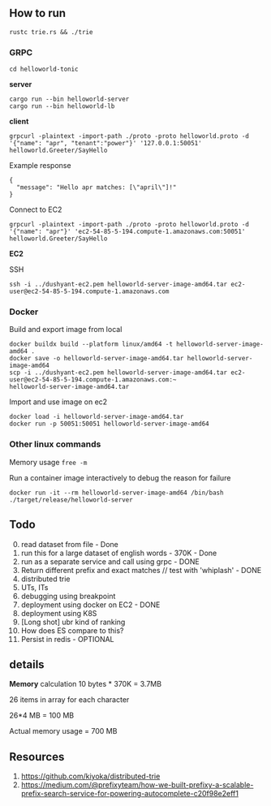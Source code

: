 ## How to run
```
rustc trie.rs && ./trie
```

### GRPC
`cd helloworld-tonic`

**server**
```
cargo run --bin helloworld-server
cargo run --bin helloworld-lb
```

**client**
```
grpcurl -plaintext -import-path ./proto -proto helloworld.proto -d '{"name": "apr", "tenant":"power"}' '127.0.0.1:50051' helloworld.Greeter/SayHello
```

Example response
```
{
  "message": "Hello apr matches: [\"april\"]!"
}
```

Connect to EC2
```
grpcurl -plaintext -import-path ./proto -proto helloworld.proto -d '{"name": "apr"}' 'ec2-54-85-5-194.compute-1.amazonaws.com:50051' helloworld.Greeter/SayHello
```

**EC2**

SSH
```
ssh -i ../dushyant-ec2.pem helloworld-server-image-amd64.tar ec2-user@ec2-54-85-5-194.compute-1.amazonaws.com
```

### Docker

Build and export image from local
```
docker buildx build --platform linux/amd64 -t helloworld-server-image-amd64 .
docker save -o helloworld-server-image-amd64.tar helloworld-server-image-amd64
scp -i ../dushyant-ec2.pem helloworld-server-image-amd64.tar ec2-user@ec2-54-85-5-194.compute-1.amazonaws.com:~
helloworld-server-image-amd64.tar
```

Import and use image on ec2
```
docker load -i helloworld-server-image-amd64.tar
docker run -p 50051:50051 helloworld-server-image-amd64
```

### Other linux commands
Memory usage `free -m`

Run a container image interactively to debug the reason for failure
```
docker run -it --rm helloworld-server-image-amd64 /bin/bash
./target/release/helloworld-server
```

## Todo
0. read dataset from file - Done
1. run this for a large dataset of english words - 370K - Done
2. run as a separate service and call using grpc - DONE
3. Return different prefix and exact matches // test with 'whiplash' - DONE
4. distributed trie
5. UTs, ITs
6. debugging using breakpoint
7. deployment using docker on EC2 - DONE
8. deployment using K8S
9. [Long shot] ubr kind of ranking
10. How does ES compare to this?
11. Persist in redis - OPTIONAL

## details

**Memory**
calculation
10 bytes * 370K = 3.7MB

26 items in array for each character

26*4 MB = 100 MB

Actual memory usage = 700 MB

## Resources
1. https://github.com/kiyoka/distributed-trie
2. https://medium.com/@prefixyteam/how-we-built-prefixy-a-scalable-prefix-search-service-for-powering-autocomplete-c20f98e2eff1 
